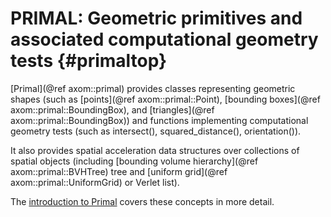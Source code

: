 PRIMAL: Geometric primitives and associated computational geometry tests {#primaltop}
========

[Primal](@ref axom::primal) provides classes representing geometric shapes (such as [points](@ref axom::primal::Point), [bounding boxes](@ref axom::primal::BoundingBox), and [triangles](@ref axom::primal::BoundingBox)) and functions implementing computational geometry tests (such as intersect(), squared_distance(), orientation()).

It also provides spatial acceleration data structures over collections of spatial objects (including [bounding volume hierarchy](@ref axom::primal::BVHTree) tree and [uniform grid](@ref axom::primal::UniformGrid) or Verlet list).

The [introduction to Primal](../../../sphinx/primal_docs/html/index.html)
covers these concepts in more detail.
